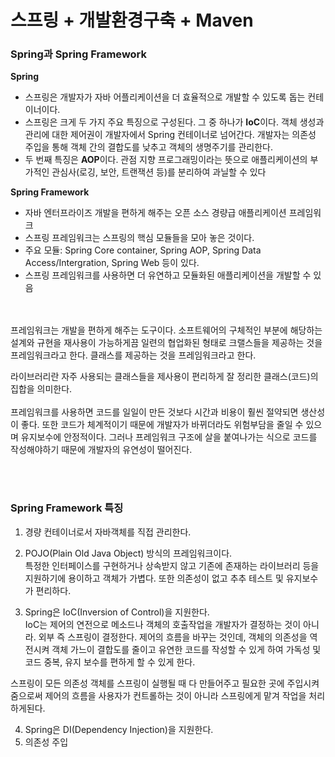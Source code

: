 <h1>스프링 + 개발환경구축 + Maven</h1>

<h3>Spring과 Spring Framework</h3>

**Spring**
 * 스프링은 개발자가 자바 어플리케이션을 더 효율적으로 개발할 수 있도록 돕는 컨테이너이다.
 * 스프링은 크게 두 가지 주요 특징으로 구성된다. 그 중 하나가 **IoC**이다. 객체 생성과 관리에 대한 제어권이 개발자에서 Spring 컨테이너로 넘어간다. 개발자는 의존성 주입을 통해 객체 간의 결합도를 낮추고 객체의 생명주기를 관리한다.
 * 두 번째 특징은 **AOP**이다. 관점 지향 프로그래밍이라는 뜻으로 애플리케이션의 부가적인 관심사(로깅, 보안, 트랜잭션 등)를 분리하여 과닐할 수 있다

**Spring Framework**
 * 자바 엔터프라이즈 개발을 편하게 해주는 오픈 소스 경량급 애플리케이션 프레임워크
 * 스프링 프레임워크는 스프링의 핵심 모듈들을 모아 놓은 것이다.
 * 주요 모듈: Spring Core container, Spring AOP, Spring Data Access/Intergration, Spring Web 등이 있다.
 * 스프링 프레임워크를 사용하면 더 유연하고 모듈화된 애플리케이션을 개발할 수 있음

<br><br>
프레임워크는 개발을 편하게 해주는 도구이다.
소프트웨어의 구체적인 부분에 해당하는 설계와 규현을 재사용이 가능하게끔 일련의 협업화된 형태로 크랠스들을 제공하는 것을 프레임워크라고 한다.
클래스를 제공하는 것을 프레임워크라고 한다.

라이브러리란 자주 사용되는 클래스들을 제사용이 편리하게 잘 정리한 클래스(코드)의 집합을 의미한다.
<br><br>
프레임워크를 사용하면 코드를 일일이 만든 것보다  시간과 비용이 훨씬 절약되면 생산성이 좋다.
또한 코드가 체계적이기 때문에 개발자가 바뀌더라도 위험부담을 줄일 수 있으며 유지보수에 안정적이다.
그러나 프레임워크 구조에 살을 붙여나가는 식으로 코드를 작성해야하기 때문에 개발자의 유연성이 떨어진다.

<br><br>

<h3>Spring Framework 특징</h3>

1. 경량 컨테이너로서 자바객체를 직접 관리한다.

2. POJO(Plain Old Java Object) 방식의 프레임워크이다.<br>
특정한 인터페이스를 구현하거나 상속받지 않고 기존에 존재하는 라이브러리 등을 지원하기에 용이하고 객체가 가볍다.
또한 의존성이 없고 추추 테스트 및 유지보수가 편리하다.

3. Spring은 IoC(Inversion of Control)을 지원한다.<br>
IoC는 제어의 연전으로 메소드나 객체의 호출작업을 개발자가 결정하는 것이 아니라. 외부 즉 스프링이 결정한다.
제어의 흐름을 바꾸는 것인데, 객체의 의존성을 역전시켜 객체 가느이 결합도를 줄이고 유연한 코드를 작성할 수 있게 하여 가독성 및 코드 중복, 유지 보수를 편하게 할 수 있게 한다.

스프링이 모든 의존성 객체를 스프링이 실행될 때 다 만들어주고 필요한 곳에 주입시켜줌으로써 제어의 흐름을 사용자가 컨트롤하는 것이 아니라 스프링에게 맡겨 작업을 처리하게된다.

4. Spring은 DI(Dependency Injection)을 지원한다.
5. 의존성 주입
